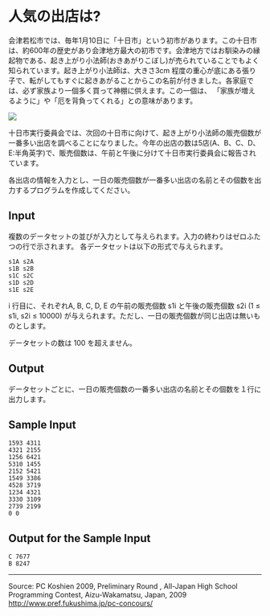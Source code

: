 # 人気の出店は?

会津若松市では、毎年1月10日に「十日市」という初市があります。この十日市は、約600年の歴史があり会津地方最大の初市です。会津地方ではお馴染みの縁起物である、起き上がり小法師(おきあがりこぼし)が売られていることでもよく知られています。起き上がり小法師は、大きさ3cm 程度の重心が底にある張り子で、転がしてもすぐに起きあがることからこの名前が付きました。各家庭では、必ず家族より一個多く買って神棚に供えます。この一個は、 「家族が増えるように」や「厄を背負ってくれる」との意味があります。

![][1]

十日市実行委員会では、次回の十日市に向けて、起き上がり小法師の販売個数が一番多い出店を調べることになりました。今年の出店の数は5店(A、B、C、D、E:半角英字)で、販売個数は、午前と午後に分けて十日市実行委員会に報告されています。

各出店の情報を入力とし、一日の販売個数が一番多い出店の名前とその個数を出力するプログラムを作成してください。

## Input

複数のデータセットの並びが入力として与えられます。入力の終わりはゼロふたつの行で示されます。 各データセットは以下の形式で与えられます。

    s1A s2A
    s1B s2B
    s1C s2C
    s1D s2D
    s1E s2E

i 行目に、それぞれA, B, C, D, E の午前の販売個数 s1i と午後の販売個数 s2i (1 ≤ s1i, s2i ≤ 10000) が与えられます。ただし、一日の販売個数が同じ出店は無いものとします。

データセットの数は 100 を超えません。

## Output

データセットごとに、一日の販売個数の一番多い出店の名前とその個数を１行に出力します。

## Sample Input

    1593 4311
    4321 2155
    1256 6421
    5310 1455
    2152 5421
    1549 3386
    4528 3719
    1234 4321
    3330 3109
    2739 2199
    0 0

## Output for the Sample Input

    C 7677
    B 8247

* * *

Source: PC Koshien 2009, Preliminary Round , All-Japan High School Programming Contest, Aizu-Wakamatsu, Japan, 2009   
<http://www.pref.fukushima.jp/pc-concours/>

[1]: IMAGE2/tokaichi.gif
